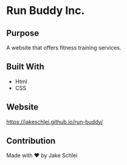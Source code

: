 # Run Buddy Inc.

## Purpose
A website that offers fitness training services.

## Built With 
* Html 
* CSS

## Website
https://jakeschlei.github.io/run-buddy/

## Contribution
Made with ❤️ by Jake Schlei 

